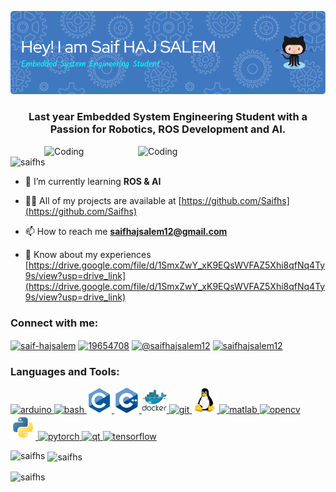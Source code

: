 ![Header](./github-header-image.png)

<h3 align="center">Last year Embedded System Engineering Student with a Passion for Robotics, ROS Development and AI.</h3>

<img align="right" alt="Coding" width="300" src="https://www.globalxetfs.com.hk/campaign/ai-etfs/images/mainvisual-animation-testing-002f37.gif"> 

<img align="right" alt="Coding" width="150" src="https://encrypted-tbn0.gstatic.com/images?q=tbn:ANd9GcQ6vDhiNmfh5Vr3MsmMfvzeF8YotBXd8NEyzRDMGZSg1POuy0AVu4vNaPIWkQkjcvOJizw&usqp=CAU"> 

<p align="left"> <img src="https://komarev.com/ghpvc/?username=saifhs&label=Profile%20views&color=0e75b6&style=flat" alt="saifhs" /> </p>

- 🌱 I’m currently learning **ROS & AI**

- 👨‍💻 All of my projects are available at [https://github.com/Saifhs](https://github.com/Saifhs)

- 📫 How to reach me **saifhajsalem12@gmail.com**

- 📄 Know about my experiences [https://drive.google.com/file/d/1SmxZwY_xK9EQsWVFAZ5Xhi8qfNq4Ty9s/view?usp=drive_link](https://drive.google.com/file/d/1SmxZwY_xK9EQsWVFAZ5Xhi8qfNq4Ty9s/view?usp=drive_link)

<h3 align="left">Connect with me:</h3>
<p align="left">
<a href="https://linkedin.com/in/saif-hajsalem" target="blank"><img align="center" src="https://raw.githubusercontent.com/rahuldkjain/github-profile-readme-generator/master/src/images/icons/Social/linked-in-alt.svg" alt="saif-hajsalem" height="30" width="40" /></a>
<a href="https://stackoverflow.com/users/19654708" target="blank"><img align="center" src="https://raw.githubusercontent.com/rahuldkjain/github-profile-readme-generator/master/src/images/icons/Social/stack-overflow.svg" alt="19654708" height="30" width="40" /></a>
<a href="https://medium.com/@saifhajsalem12" target="blank"><img align="center" src="https://raw.githubusercontent.com/rahuldkjain/github-profile-readme-generator/master/src/images/icons/Social/medium.svg" alt="@saifhajsalem12" height="30" width="40" /></a>
<a href="https://www.hackerrank.com/saifhajsalem12" target="blank"><img align="center" src="https://raw.githubusercontent.com/rahuldkjain/github-profile-readme-generator/master/src/images/icons/Social/hackerrank.svg" alt="saifhajsalem12" height="30" width="40" /></a>
</p>

<h3 align="left">Languages and Tools:</h3>
<p align="left"> <a href="https://www.arduino.cc/" target="_blank" rel="noreferrer"> <img src="https://cdn.worldvectorlogo.com/logos/arduino-1.svg" alt="arduino" width="40" height="40"/> </a> <a href="https://www.gnu.org/software/bash/" target="_blank" rel="noreferrer"> <img src="https://www.vectorlogo.zone/logos/gnu_bash/gnu_bash-icon.svg" alt="bash" width="40" height="40"/> </a> <a href="https://www.cprogramming.com/" target="_blank" rel="noreferrer"> <img src="https://raw.githubusercontent.com/devicons/devicon/master/icons/c/c-original.svg" alt="c" width="40" height="40"/> </a> <a href="https://www.w3schools.com/cpp/" target="_blank" rel="noreferrer"> <img src="https://raw.githubusercontent.com/devicons/devicon/master/icons/cplusplus/cplusplus-original.svg" alt="cplusplus" width="40" height="40"/> </a> <a href="https://www.docker.com/" target="_blank" rel="noreferrer"> <img src="https://raw.githubusercontent.com/devicons/devicon/master/icons/docker/docker-original-wordmark.svg" alt="docker" width="40" height="40"/> </a> <a href="https://git-scm.com/" target="_blank" rel="noreferrer"> <img src="https://www.vectorlogo.zone/logos/git-scm/git-scm-icon.svg" alt="git" width="40" height="40"/> </a> <a href="https://www.linux.org/" target="_blank" rel="noreferrer"> <img src="https://raw.githubusercontent.com/devicons/devicon/master/icons/linux/linux-original.svg" alt="linux" width="40" height="40"/> </a> <a href="https://www.mathworks.com/" target="_blank" rel="noreferrer"> <img src="https://upload.wikimedia.org/wikipedia/commons/2/21/Matlab_Logo.png" alt="matlab" width="40" height="40"/> </a> <a href="https://opencv.org/" target="_blank" rel="noreferrer"> <img src="https://www.vectorlogo.zone/logos/opencv/opencv-icon.svg" alt="opencv" width="40" height="40"/> </a> <a href="https://www.python.org" target="_blank" rel="noreferrer"> <img src="https://raw.githubusercontent.com/devicons/devicon/master/icons/python/python-original.svg" alt="python" width="40" height="40"/> </a> <a href="https://pytorch.org/" target="_blank" rel="noreferrer"> <img src="https://www.vectorlogo.zone/logos/pytorch/pytorch-icon.svg" alt="pytorch" width="40" height="40"/> </a> <a href="https://www.qt.io/" target="_blank" rel="noreferrer"> <img src="https://upload.wikimedia.org/wikipedia/commons/0/0b/Qt_logo_2016.svg" alt="qt" width="40" height="40"/> </a> <a href="https://www.tensorflow.org" target="_blank" rel="noreferrer"> <img src="https://www.vectorlogo.zone/logos/tensorflow/tensorflow-icon.svg" alt="tensorflow" width="40" height="40"/> </a> </p>

<p><img align="left" src="https://github-readme-stats.vercel.app/api/top-langs?username=saifhs&show_icons=true&locale=en&layout=compact" alt="saifhs" /></p>

<p>&nbsp;<img align="center" src="https://github-readme-stats.vercel.app/api?username=saifhs&show_icons=true&locale=en" alt="saifhs" /></p>

<p><img align="center" src="https://github-readme-streak-stats.herokuapp.com/?user=saifhs&" alt="saifhs" /></p>
